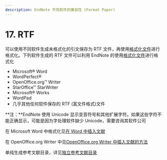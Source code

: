 ```yaml
---
description: EndNote 不同软件的兼容性 (Format Paper)
---
```


# 17. RTF

可以使用不同软件生成未格式化的引文保存为 RTF 文件，再使用[格式化文件](Basic_Instructions.htm)进行格式化。下列软件生成的 RTF 文件可以利用 EndNote 的使用[格式化文件](Basic_Instructions.htm)进行格式化

* Microsoft® Word
* WordPerfect®
* OpenOffice.org™ Writer
* StarOffice™ StarWriter
* Microsoft® Works
* WordPad
* 几乎其他任何软件保存的 RTF \(富文件格式\)文件

**注：**EndNote 使用 Unicode 显示变音符号和其他扩展字符。如果这些字符不能正确显示，可能是因为字处理软件缺少 Unicode，需要咨询其软件公司

在 Microsoft Word 中格式化见[在 Word 中插入文献](cwyw/)

在 OpenOffice.org Writer 中见[OpenOffice.org Writer 中插入文献的方法](cwyw/citations/openoffice.md)

单纯生成参考文献目录，详见[独立参考文献目录](../12IndependentBibs/Independent_Bibs.htm)

